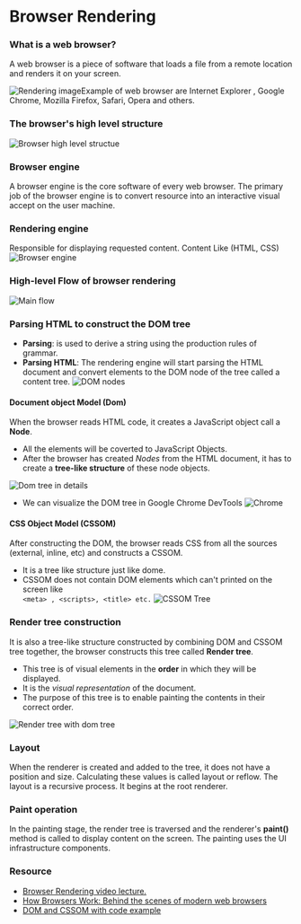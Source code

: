 # Browser Rendering
### What is a web browser?
A web browser is a piece of software that loads a file from a remote location and renders it on your screen.

![Rendering image ](https://miro.medium.com/max/4848/1*uY2K9BXnJ-uP4X9vAPvfDg.png)Example of web browser are Internet Explorer , Google Chrome, Mozilla Firefox, Safari, Opera and others.
### The browser's high level structure 
![Browser high level structue](https://www.html5rocks.com/en/tutorials/internals/howbrowserswork/layers.png)

### Browser engine
A browser engine is the core software of every web browser. The primary job of the browser engine is to convert resource into an interactive visual accept on the user machine.

###  Rendering engine 
Responsible for displaying requested content. Content Like (HTML, CSS) 
![Browser engine](https://sreejithav.files.wordpress.com/2013/05/bengines.png)


### High-level Flow of browser rendering
![Main flow](https://www.html5rocks.com/en/tutorials/internals/howbrowserswork/flow.png)


###  Parsing HTML to construct the DOM tree
* __Parsing__: is used to derive a string using the production rules of grammar.
* __Parsing HTML__:  The rendering engine will start parsing the HTML document and convert elements to the DOM node of the tree called a content tree.
![DOM nodes](https://www.html5rocks.com/en/tutorials/internals/howbrowserswork/image015.png)

#### Document object Model (Dom)
When the browser reads HTML code, it creates a JavaScript object call a __Node__.
* All the elements will be coverted to JavaScript Objects.
* After the browser has created _Nodes_ from the HTML document, it has to create a __tree-like structure__ of these node objects.
 
![Dom tree in details](https://miro.medium.com/max/1040/1*YSA8lCfCVPn3d6GWAVokrA.png)
* We can visualize the DOM tree in Google Chrome DevTools
![Chrome](https://miro.medium.com/max/700/1*Uo2wfq060OMSLyTTCm2zFw.png)


#### CSS Object Model (CSSOM)
After constructing the DOM, the browser reads CSS from all the sources (external, inline, etc) and constructs a CSSOM.
 * It is a tree like structure just like dome.
 * CSSOM does not contain DOM elements which can't printed on the screen like  
 ``` <meta> , <scripts>, <title> etc. ```
 ![CSSOM Tree](https://miro.medium.com/max/357/1*DJg1yRx-AzkZposWbJKcaA.png)
### Render tree construction

It is also a tree-like structure constructed by combining DOM and CSSOM tree together, the browser constructs this tree called  __Render tree__.
* This tree is of visual elements in the __order__ in which they will be displayed.
* It is the _visual representation_ of the document.
* The purpose of this tree is to enable painting the contents in their correct order.
 
![Render tree with dom tree](https://miro.medium.com/max/7602/1*8HnhiojSoPaJAWkruPhDwA.png)
### Layout 
When the renderer is created and added to the tree, it does not have a position and size. Calculating these values is called layout or reflow. The layout is a recursive process. It begins at the root renderer.

### Paint operation 
In the painting stage, the render tree is traversed and the renderer's __paint()__ method is called to display content on the screen. The painting uses the UI infrastructure components.
### Resource
* [Browser Rendering video lecture.](https://www.youtube.com/watch?v=SmE4OwHztCc&t=1477s)
* [How Browsers Work: Behind the scenes of modern web browsers](https://www.html5rocks.com/en/tutorials/internals/howbrowserswork/#Introduction)
* [DOM and CSSOM with code example](https://medium.com/jspoint/how-the-browser-renders-a-web-page-dom-cssom-and-rendering-df10531c9969)

